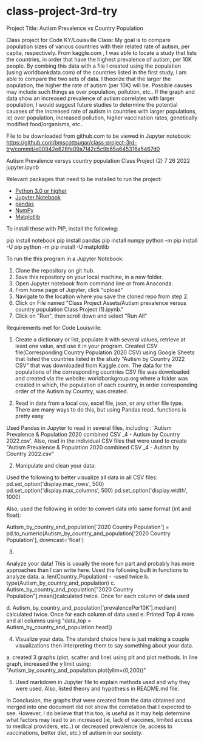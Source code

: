 # class-project-3rd-try
Project Title: Autism Prevalence vs Country Population

Class project for Code KY/Louisville Class: My goal is to compare population sizes of various countries with their related rate of autism, per capita, respectively. From kaggle.com , I was able to locate a study that lists the countries, in order that have the highest prevalence of autism, per 10K people. By combing this data with a file I created using the population (using worldbankdata.com) of the countries listed in the first study, I am able to compare the two sets of data. I theorize that the larger the population, the higher the rate of autism (per 10K) will be. Possible causes may include such things as over population, pollution, etc..  If the graph and data show an increased prevalence of autism correlates with larger population,  I would suggest future studies to determine the potential cauases of the increased rate of autism in countries with larger populations, ie) over population, increased pollution, higher vaccination rates, genetically modified food/organisms, etc..


File to be downloaded from github.com to be viewed in Jupyter notebook: https://github.com/bmscottsugar/class-project-3rd-try/commit/e00942e628fe09a7f42c5c9b65a645316a5467d0

Autism Prevalence versys country population Class Project (2) 7 26 2022 jupyter.ipynb

Relevant packages that need to be installed to run the project:


* [Python 3.0 or higher](https://www.python.org)
* [Jupyter Notebook](https://jupyter.org)
* [pandas](https://pandas.pydata.org/pandas-docs/stable/index.html)
* [NumPy](https://numpy.org/doc/)
* [Matplotlib](https://matplotlib.org)

To install these with PIP, install the following:

pip install notebook
pip install pandas
pip install numpy
python -m pip install -U pip
python -m pip install -U matplotlib

To run the this program in a Jupyter Notebook:


1. Clone the repository on git hub. 
2. Save this repository on your local machine, in a new folder. 
3. Open Jupyter notebook from command line or from Anaconda.
4. From home page of Jupyter, click "upload"
5. Navigate to the location where you save the cloned repo from step 2. 
6. Click on File named "Class Project Assets/Autism prevalence versus country population Class Project (1).ipynb."
7. Click on "Run", then scroll down and select  "Run All"


Requirements met for Code Louisville:

1. Create a dictionary or list, populate it with several values, retrieve at least one value, and use it in your program.
Created CSV file(Corresponding Country Population 2020 CSV) using Google Sheets that listed the countries listed in the study "Autism by Country 2022 CSV" that was downloaded from Kaggle.com. The data  for the populations of the corresponding countries CSV file was downloaded and created via the website: worldbankgroup.org where a folder was created in which, the population of each country, in order corresponding order of the Autism by Country,  was created. 

1. Read in data from a local csv, excel file, json, or any other file type. There are many ways to do this, but using Pandas read_ functions is pretty easy

Used Pandas in Jupyter to read in several files, including : 'Autism Prevalence & Population 2020 combined CSV _4 - Autism by Country 2022.csv'. Also, read in the individual CSV files that were used to create "Autism Prevalence & Population 2020 combined CSV _4 - Autism by Country 2022.csv"

2. Manipulate and clean your data:

Used the following to better visualize all data in all CSV files:
pd.set_option('display.max_rows', 500)
pd.set_option('display.max_columns', 500)
pd.set_option('display.width', 1000)

Also, used the following in order to convert data into same format (int and float):

Autism_by_country_and_population['2020 Country Population'] = pd.to_numeric(Autism_by_country_and_population['2020 Country Population'], downcast='float')

3. 
Analyze your data! This is usually the more fun part and probably has more approaches than I can write here.
Used the following built in functions to analyze data.
 a.  len(Country_Population) - -used twice
 b. type(Autism_by_country_and_population)
 c. Autism_by_country_and_population["2020 Country Population"].mean()calculated twice. Once for each column of data used

 d. Autism_by_country_and_population['prevalencePer10K'].median() calculated twice. Once for each column of data used
 e. Printed Top 4 rows and all columns using "data_top = Autism_by_country_and_population.head()


 4. Visualize your data. The standard choice here is just making a couple visualizations then interpreting them to say something about your data.

 a. created 3 graphs (plot, scatter and line) using plt and plot methods. In line graph, increased the y limit using:
"Autism_by_country_and_population.plot(ylim=(0,200))"

5. Used markdown in Jupyter file to explain methods used and why they were used. Also, listed theory and hypothesis in README.md file. 

In Conclusion, the graphs that were created from the data obtained and merged into one document did not show the correlation that I expected to see. However, 
I do believe that this too, is useful as it may help determine what factors may lead to an increased (ie, lack of vaccines, limited access to medical providers, etc..) or decreased prevalence (ie, access to vaccinations,  better diet, etc.) of autism in our society. 

